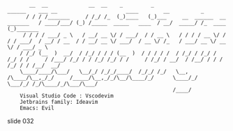            __  __             __  __    _         _                                    ______    ___ __                      ____        __          _
          / / / /_______     / /_/ /_  (_)____   (_)___     __  ______  __  _______   / ____/___/ (_) /_____  _____   ____  / __/  _____/ /_  ____  (_)_______
         / / / / ___/ _ \   / __/ __ \/ / ___/  / / __ \   / / / / __ \/ / / / ___/  / __/ / __  / / __/ __ \/ ___/  / __ \/ /_   / ___/ __ \/ __ \/ / ___/ _ \
        / /_/ (__  )  __/  / /_/ / / / (__  )  / / / / /  / /_/ / /_/ / /_/ / /     / /___/ /_/ / / /_/ /_/ / /     / /_/ / __/  / /__/ / / / /_/ / / /__/  __/
        \____/____/\___/   \__/_/ /_/_/____/  /_/_/ /_/   \__, /\____/\__,_/_/     /_____/\__,_/_/\__/\____/_/      \____/_/     \___/_/ /_/\____/_/\___/\___/
                                                         /____/
        Visual Studio Code : Vscodevim
        Jetbrains family: Ideavim
        Emacs: Evil
















































































slide 032
